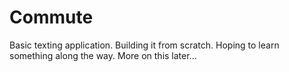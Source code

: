 # Commute
Basic texting application. Building it from scratch. Hoping to learn something along the way.
More on this later...
